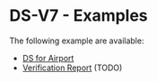 # DS-V7 - Examples

The following example are available:

* [DS for Airport](https://raw.githubusercontent.com/semantifyit/ds-specifications/main/DomainSpecifications/DS-V7/Examples/DS-Airport.jsonld)
* [Verification Report](./VerificationReport.json) (TODO)
